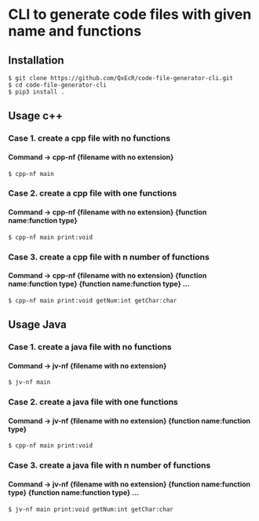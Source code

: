 # CLI to generate code files with given name and functions


## Installation

```shell
$ git clone https://github.com/QxEcR/code-file-generator-cli.git
$ cd code-file-generator-cli
$ pip3 install .
```

## Usage c++

### Case 1. create a cpp file with no functions
#### Command -> cpp-nf {filename with no extension}
```shell
$ cpp-nf main
```

### Case 2. create a cpp file with one functions
#### Command -> cpp-nf {filename with no extension} {function name:function type}
```shell
$ cpp-nf main print:void
```


### Case 3. create a cpp file with n number of functions
#### Command -> cpp-nf {filename with no extension} {function name:function type} {function name:function type} ...
```shell
$ cpp-nf main print:void getNum:int getChar:char
```

## Usage Java

### Case 1. create a java file with no functions
#### Command -> jv-nf {filename with no extension}
```shell
$ jv-nf main
```

### Case 2. create a java file with one functions
#### Command -> jv-nf {filename with no extension} {function name:function type}
```shell
$ cpp-nf main print:void
```


### Case 3. create a java file with n number of functions
#### Command -> jv-nf {filename with no extension} {function name:function type} {function name:function type} ...
```shell
$ jv-nf main print:void getNum:int getChar:char
```

